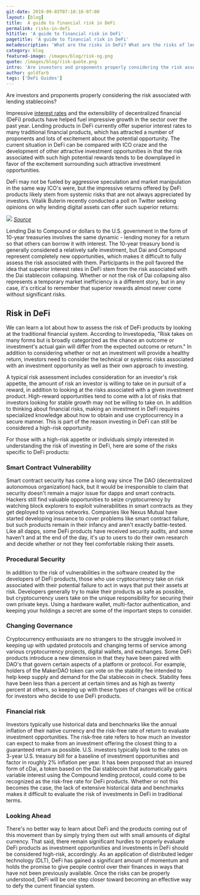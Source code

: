 ```yaml
---
git-date: 2019-09-03T07:10:16-07:00
layout: [blog]
title:  A guide to financial risk in DeFi
permalink: risks-in-defi
h1title: 'A guide to financial risk in DeFi'
pagetitle: 'A guide to financial risk in DeFi'
metadescription: 'What are the risks in DeFi? What are the risks of lending stablecoins? The interest is real, the risk is real, lets figure out how to make an informed decision.'
category: blog
featured-image: /images/blog/risk-og.png
quote: /images/blog/risk-quote.png
intro: 'Are investors and proponents properly considering the risk associated with lending stablecoins?'
author: goldfarb
tags: ['DeFi Guides']
---
```

Are investors and proponents properly considering the risk associated with lending stablecoins?

Impressive [interest rates](/defi-rates) and the extensibility of decentralized financial (DeFi) products have helped fuel impressive growth in the sector over the past year. Lending products in DeFi currently offer superior interest rates to many traditional financial products, which has attracted a number of proponents and lots of excitement about the potential opportunity. The current situation in DeFi can be compared with ICO craze and the development of other attractive investment opportunities in that the risk associated with such high potential rewards tends to be downplayed in favor of the excitement surrounding such attractive investment opportunities.

DeFi may not be fueled by aggressive speculation and market manipulation in the same way ICO's were, but the impressive returns offered by DeFi products likely stem from systemic risks that are not always appreciated by investors. Vitalik Buterin recently conducted a poll on Twitter seeking opinions on why lending digital assets can offer such superior returns:

![](/images/blog/Vitalik_Lending_DAI.png)
_[Source](https://twitter.com/VitalikButerin/status/1164935614246072320)_

Lending Dai to Compound or dollars to the U.S. government in the form of 10-year treasuries involves the same dynamic - lending money for a return so that others can borrow it with interest. The 10-year treasury bond is generally considered a relatively safe investment, but Dai and Compound represent completely new opportunities, which makes it difficult to fully assess the risk associated with them. Participants in the poll favored the idea that superior interest rates in DeFi stem from the risk associated with the Dai stablecoin collapsing. Whether or not the risk of Dai collapsing also represents a temporary market inefficiency is a different story, but in any case, it's critical to remember that superior rewards almost never come without significant risks.

## Risk in DeFi

We can learn a lot about how to assess the risk of DeFi products by looking at the traditional financial system. According to Investopedia, "Risk takes on many forms but is broadly categorized as the chance an outcome or investment's actual gain will differ from the expected outcome or return." In addition to considering whether or not an investment will provide a healthy return, investors need to consider the technical or systemic risks associated with an investment opportunity as well as their own approach to investing.

A typical risk assessment includes consideration for an investor's risk appetite, the amount of risk an investor is willing to take on in pursuit of a reward, in addition to looking at the risks associated with a given investment product. High-reward opportunities tend to come with a lot of risks that investors looking for stable growth may not be willing to take on. In addition to thinking about financial risks, making an investment in DeFi requires specialized knowledge about how to obtain and use cryptocurrency in a secure manner. This is part of the reason investing in DeFi can still be considered a high-risk opportunity.

For those with a high-risk appetite or individuals simply interested in understanding the risk of investing in DeFi, here are some of the risks specific to DeFi products:

### Smart Contract Vulnerability

Smart contract security has come a long way since The DAO (decentralized autonomous organization) hack, but it would be irresponsible to claim that security doesn't remain a major issue for dapps and smart contracts. Hackers still find valuable opportunities to seize cryptocurrency by watching block explorers to exploit vulnerabilities in smart contracts as they get deployed to various networks. Companies like Nexus Mutual have started developing insurance to cover problems like smart contract failure, but such products remain in their infancy and aren't exactly battle-tested. Like all dapps, some DeFi products have received security audits, and some haven't and at the end of the day, it's up to users to do their own research and decide whether or not they feel comfortable risking their assets.

### Procedural Security

In addition to the risk of vulnerabilities in the software created by the developers of DeFi products, those who use cryptocurrency take on risk associated with their potential failure to act in ways that put their assets at risk. Developers generally try to make their products as safe as possible, but cryptocurrency users take on the unique responsibility for securing their own private keys. Using a hardware wallet, multi-factor authentication, and keeping your holdings a secret are some of the important steps to consider.

### Changing Governance

Cryptocurrency enthusiasts are no strangers to the struggle involved in keeping up with updated protocols and changing terms of service among various cryptocurrency projects, digital wallets, and exchanges. Some DeFi products introduce a new dimension in that they have been paired with DAO's that govern certain aspects of a platform or protocol. For example, holders of the MakerDAO token can vote on the stability fee intended to help keep supply and demand for the Dai stablecoin in check. Stability fees have been less than a percent at certain times and as high as twenty percent at others, so keeping up with these types of changes will be critical for investors who decide to use DeFi products.

### Financial risk

Investors typically use historical data and benchmarks like the annual inflation of their native currency and the risk-free rate of return to evaluate investment opportunities. The risk-free rate refers to how much an investor can expect to make from an investment offering the closest thing to a guaranteed return as possible. U.S. investors typically look to the rates on 3-year U.S. treasury bill for a baseline of investment opportunities and factor in roughly 2% inflation per year. It has been proposed that an insured form of cDai, a token based on the Dai stablecoin that automatically gains variable interest using the Compound lending protocol, could come to be recognized as the risk-free rate for DeFi products. Whether or not this becomes the case, the lack of extensive historical data and benchmarks makes it difficult to evaluate the risk of investments in DeFi in traditional terms.

### Looking Ahead

There's no better way to learn about DeFi and the products coming out of this movement than by simply trying them out with small amounts of digital currency. That said, there remain significant hurdles to properly evaluate DeFi products as investment opportunities and investments in DeFi should be considered high-risk, accordingly. As an application of distributed ledger technology (DLT), DeFi has gained a significant amount of momentum and holds the promise to give people control over their finances in ways that have not been previously available. Once the risks can be properly understood, DeFi will be one step closer toward becoming an effective way to defy the current financial system.
